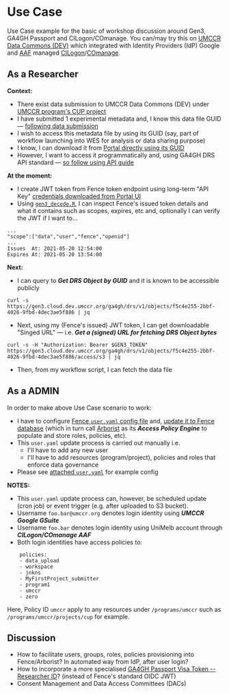 # Use Case 

Use Case example for the basic of workshop discussion around Gen3, GA4GH Passport and CILogon/COmanage. You can/may try this on [UMCCR Data Commons (DEV)](https://gen3.cloud.dev.umccr.org) which integrated with Identity Providers (IdP) Google and [AAF](https://aaf.edu.au) managed [CILogon](https://cilogon.org)/[COmanage](https://incommon.org/software/comanage/).


## As a Researcher

**Context:**

- There exist data submission to UMCCR Data Commons (DEV) under [UMCCR program's CUP project][1]
- I have submitted 1 experimental metadata and, I know this data file GUID — [following data submission][2]
- I wish to access this metadata file by using its GUID (say, part of workflow launching into WES for analysis or data sharing purpose)
- I know, I can download it from [Portal directly using its GUID][3]
- However, I want to access it programmatically and, using GA4GH DRS API standard — [so follow using API guide][4]

[1]: https://gen3.cloud.dev.umccr.org/umccr-cup
[2]: https://github.com/umccr/gen3-doc/blob/main/user-guide/submit-data.md
[3]: https://gen3.cloud.dev.umccr.org/files/f5c4e255-2bbf-4026-9fbd-4dec3ae5f886
[4]: https://github.com/umccr/gen3-doc/blob/main/user-guide/using-api.md

**At the moment:**

- I create JWT token from Fence token endpoint using long-term "API Key" [credentials downloaded from Portal UI][5]
- Using [`gen3_decode.R`][6], I can inspect Fence's issued token details and what it contains such as scopes, expires, etc and, optionally I can verify the JWT if I want to...

```
...
"scope":["data","user","fence","openid"]
...
Issues  At: 2021-05-20 12:54:00
Expires At: 2021-05-20 13:54:00
```

[5]: https://github.com/umccr/gen3-doc/blob/main/user-guide/using-api.md#getting-bearer-token
[6]: https://github.com/umccr/gen3-doc/blob/main/user-guide/using-api.md#token-details

**Next:**

- I can query to _**Get DRS Object by GUID**_ and it is known to be accessible publicly
```
curl -s https://gen3.cloud.dev.umccr.org/ga4gh/drs/v1/objects/f5c4e255-2bbf-4026-9fbd-4dec3ae5f886 | jq
```

- Next, using my (Fence's issued) JWT token, I can get downloadable "Singed URL" — i.e. _**Get a (signed) URL for fetching DRS Object bytes**_

```
curl -s -H "Authorization: Bearer $GEN3_TOKEN" https://gen3.cloud.dev.umccr.org/ga4gh/drs/v1/objects/f5c4e255-2bbf-4026-9fbd-4dec3ae5f886/access/s3 | jq
```

- Then, from my workflow script, I can fetch the data file


## As a ADMIN

In order to make above Use Case scenario to work:

- I have to configure [Fence `user.yaml` config file](https://github.com/uc-cdis/fence/blob/master/docs/user.yaml_guide.md) and, [update it to Fence database](https://github.com/uc-cdis/cloud-automation/blob/master/kube/services/jobs/README.md#usersync-job) (which in turn call [Arborist](https://github.com/uc-cdis/arborist) as its _**Access Policy Engine**_ to populate and store roles, policies, etc).
- This `user.yaml` update process is carried out manually i.e.
    - I'll have to add any new user
    - I'll have to add resources (program/project), policies and roles that enforce data governance
- Please see [attached `user.yaml`](user.yaml) for example config

**NOTES:**

- This `user.yaml` update process can, however, be scheduled update (cron job) or event trigger (e.g. after uploaded to S3 bucket).
- Username `foo.bar@umccr.org` denotes login identity using _**UMCCR Google GSuite**_
- Username `foo.bar` denotes login identity using UniMelb account through _**CILogon/COmanage AAF**_
- Both login identities have access policies to:
```
    policies:
    - data_upload
    - workspace
    - jnkns
    - MyFirstProject_submitter
    - program1
    - umccr
    - zero
```

Here, Policy ID `umccr` apply to any resources under `/programs/umccr` such as `/programs/umccr/projects/cup` for example.


## Discussion

- How to facilitate users, groups, roles, policies provisioning into Fence/Arborist? In automated way from IdP, after user login?
- How to incorporate a more specialised [GA4GH Passport Visa Token -- Researcher ID](https://github.com/ga4gh-duri/ga4gh-duri.github.io/tree/master/researcher_ids)? (instead of Fence's standard OIDC JWT)
- Consent Management and Data Access Committees (DACs)
